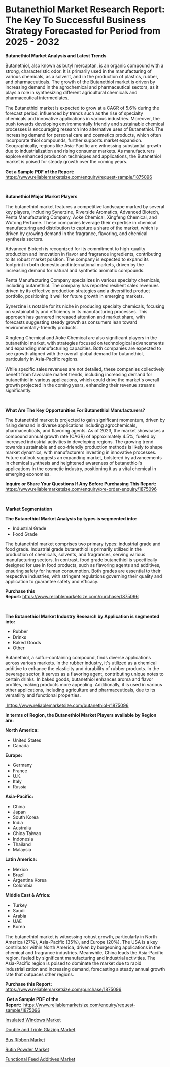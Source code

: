<p><h1>Butanethiol Market Research Report: The Key To Successful Business Strategy Forecasted for Period from 2025 - 2032</h1></p><p><strong>Butanethiol Market Analysis and Latest Trends</strong></p>
<p><p>Butanethiol, also known as butyl mercaptan, is an organic compound with a strong, characteristic odor. It is primarily used in the manufacturing of various chemicals, as a solvent, and in the production of plastics, rubber, and pharmaceuticals. The growth of the Butanethiol market is driven by increasing demand in the agrochemical and pharmaceutical sectors, as it plays a role in synthesizing different agricultural chemicals and pharmaceutical intermediates.</p><p>The Butanethiol market is expected to grow at a CAGR of 5.6% during the forecast period, influenced by trends such as the rise of specialty chemicals and innovative applications in various industries. Moreover, the push towards developing environmentally friendly and sustainable chemical processes is encouraging research into alternative uses of Butanethiol. The increasing demand for personal care and cosmetics products, which often incorporate thiol compounds, further supports market expansion. Geographically, regions like Asia-Pacific are witnessing substantial growth due to industrialization and rising consumer markets. As manufacturers explore enhanced production techniques and applications, the Butanethiol market is poised for steady growth over the coming years.</p></p>
<p><strong>Get a Sample PDF of the Report:&nbsp;</strong> <a href="https://www.reliablemarketsize.com/enquiry/request-sample/1875096?utm_campaign=2034&utm_medium=2&utm_source=Github&utm_content=ia&utm_term=02042025&utm_id=butanethiol">https://www.reliablemarketsize.com/enquiry/request-sample/1875096</a></p>
<p>&nbsp;</p>
<p><strong>Butanethiol Major Market Players</strong></p>
<p><p>The butanethiol market features a competitive landscape marked by several key players, including Synerzine, Riverside Aromatics, Advanced Biotech, Penta Manufacturing Company, Aoke Chemical, Xingfeng Chemical, and Wutong Perfume. These companies leverage their expertise in chemical manufacturing and distribution to capture a share of the market, which is driven by growing demand in the fragrance, flavoring, and chemical synthesis sectors.</p><p>Advanced Biotech is recognized for its commitment to high-quality production and innovation in flavor and fragrance ingredients, contributing to its robust market position. The company is expected to expand its footprint in both domestic and international markets, driven by the increasing demand for natural and synthetic aromatic compounds.</p><p>Penta Manufacturing Company specializes in various specialty chemicals, including butanethiol. The company has reported resilient sales revenues driven by its effective production strategies and a diversified product portfolio, positioning it well for future growth in emerging markets.</p><p>Synerzine is notable for its niche in producing specialty chemicals, focusing on sustainability and efficiency in its manufacturing processes. This approach has garnered increased attention and market share, with forecasts suggesting steady growth as consumers lean toward environmentally-friendly products.</p><p>Xingfeng Chemical and Aoke Chemical are also significant players in the butanethiol market, with strategies focused on technological advancements and expanding manufacturing capacities. Both companies are expected to see growth aligned with the overall global demand for butanethiol, particularly in Asia-Pacific regions.</p><p>While specific sales revenues are not detailed, these companies collectively benefit from favorable market trends, including increasing demand for butanethiol in various applications, which could drive the market's overall growth projected in the coming years, enhancing their revenue streams significantly.</p></p>
<p>&nbsp;</p>
<p><strong>What Are The Key Opportunities For Butanethiol Manufacturers?</strong></p>
<p><p>The butanethiol market is projected to gain significant momentum, driven by rising demand in diverse applications including agrochemicals, pharmaceuticals, and flavoring agents. As of 2023, the market showcases a compound annual growth rate (CAGR) of approximately 4.5%, fueled by increased industrial activities in developing regions. The growing trend towards sustainable and eco-friendly production methods is likely to shape market dynamics, with manufacturers investing in innovative processes. Future outlook suggests an expanding market, bolstered by advancements in chemical synthesis and heightened awareness of butanethiol's applications in the cosmetic industry, positioning it as a vital chemical in emerging economies.</p></p>
<p><strong>Inquire or Share Your Questions If Any Before Purchasing This Report:</strong> <a href="https://www.reliablemarketsize.com/enquiry/pre-order-enquiry/1875096?utm_campaign=2034&utm_medium=2&utm_source=Github&utm_content=ia&utm_term=02042025&utm_id=butanethiol">https://www.reliablemarketsize.com/enquiry/pre-order-enquiry/1875096</a></p>
<p>&nbsp;</p>
<p><strong>Market Segmentation</strong></p>
<p><strong>The Butanethiol Market Analysis by types is segmented into:</strong></p>
<p><ul><li>Industrial Grade</li><li>Food Grade</li></ul></p>
<p><p>The butanethiol market comprises two primary types: industrial grade and food grade. Industrial grade butanethiol is primarily utilized in the production of chemicals, solvents, and fragrances, serving various manufacturing sectors. In contrast, food grade butanethiol is specifically designed for use in food products, such as flavoring agents and additives, ensuring safety for human consumption. Both grades are essential to their respective industries, with stringent regulations governing their quality and application to guarantee safety and efficacy.</p></p>
<p><strong>Purchase this Report:&nbsp;</strong><a href="https://www.reliablemarketsize.com/purchase/1875096?utm_campaign=2034&utm_medium=2&utm_source=Github&utm_content=ia&utm_term=02042025&utm_id=butanethiol">https://www.reliablemarketsize.com/purchase/1875096</a></p>
<p>&nbsp;</p>
<p><strong>The Butanethiol Market Industry Research by Application is segmented into:</strong></p>
<p><ul><li>Rubber</li><li>Drinks</li><li>Baked Goods</li><li>Other</li></ul></p>
<p><p>Butanethiol, a sulfur-containing compound, finds diverse applications across various markets. In the rubber industry, it's utilized as a chemical additive to enhance the elasticity and durability of rubber products. In the beverage sector, it serves as a flavoring agent, contributing unique notes to certain drinks. In baked goods, butanethiol enhances aroma and flavor profiles, making products more appealing. Additionally, it is used in various other applications, including agriculture and pharmaceuticals, due to its versatility and functional properties.</p></p>
<p><a href="https://www.reliablemarketsize.com/butanethiol-r1875096?utm_campaign=2034&utm_medium=2&utm_source=Github&utm_content=ia&utm_term=02042025&utm_id=butanethiol">&nbsp;https://www.reliablemarketsize.com/butanethiol-r1875096</a></p>
<p><strong>In terms of Region, the Butanethiol Market Players available by Region are:</strong></p>
<p>
    <p> <strong> North America: </strong>
        <ul>
            <li>United States</li>
            <li>Canada</li>
        </ul>
        </p> 
    <p> <strong> Europe: </strong>
        <ul>
            <li>Germany</li>
            <li>France</li>
            <li>U.K.</li>
            <li>Italy</li>
            <li>Russia</li>
        </ul>
        </p> 
    <p> <strong> Asia-Pacific: </strong>
        <ul>
            <li>China</li>
            <li>Japan</li>
            <li>South Korea</li>
            <li>India</li>
            <li>Australia</li>
            <li>China Taiwan</li>
            <li>Indonesia</li>
            <li>Thailand</li>
            <li>Malaysia</li>
        </ul>
        </p> 
    <p> <strong> Latin America: </strong>
        <ul>
            <li>Mexico</li>
            <li>Brazil</li>
            <li>Argentina Korea</li>
            <li>Colombia</li>
        </ul>
        </p> 
    <p> <strong> Middle East & Africa: </strong>
        <ul>
            <li>Turkey</li>
            <li>Saudi</li>
            <li>Arabia</li>
            <li>UAE</li>
            <li>Korea</li>
        </ul>
    </p>
    </p>
<p><p>The butanethiol market is witnessing robust growth, particularly in North America (27%), Asia-Pacific (35%), and Europe (20%). The USA is a key contributor within North America, driven by burgeoning applications in the chemical and fragrance industries. Meanwhile, China leads the Asia-Pacific region, fueled by significant manufacturing and industrial activities. The Asia-Pacific region is poised to dominate the market due to rapid industrialization and increasing demand, forecasting a steady annual growth rate that outpaces other regions.</p></p>
<p><strong>Purchase this Report: </strong><a href="https://www.reliablemarketsize.com/purchase/1875096?utm_campaign=2034&utm_medium=2&utm_source=Github&utm_content=ia&utm_term=02042025&utm_id=butanethiol">https://www.reliablemarketsize.com/purchase/1875096</a></p>
<p>&nbsp;<strong>Get a Sample PDF of the Report:&nbsp;&nbsp;</strong><a href="https://www.reliablemarketsize.com/enquiry/request-sample/1875096?utm_campaign=2034&utm_medium=2&utm_source=Github&utm_content=ia&utm_term=02042025&utm_id=butanethiol">https://www.reliablemarketsize.com/enquiry/request-sample/1875096</a></p>
<p><strong></strong></p>
<p><p><a href="https://github.com/kielbledeni0/Market-Research-Report-List-1/blob/main/insulated-windows-market.md?utm_campaign=2034&utm_medium=2&utm_source=Github&utm_content=ia&utm_term=02042025&utm_id=butanethiol">Insulated Windows Market</a></p><p><a href="https://github.com/ernierintzfu/Market-Research-Report-List-1/blob/main/double-and-triple-glazing-market.md?utm_campaign=2034&utm_medium=2&utm_source=Github&utm_content=ia&utm_term=02042025&utm_id=butanethiol">Double and Triple Glazing Market</a></p><p><a href="https://github.com/grevecodeeol/Market-Research-Report-List-1/blob/main/bus-ribbon-market.md?utm_campaign=2034&utm_medium=2&utm_source=Github&utm_content=ia&utm_term=02042025&utm_id=butanethiol">Bus Ribbon Market</a></p><p><a href="https://github.com/janustabarf2/Market-Research-Report-List-1/blob/main/rutin-powder-market.md?utm_campaign=2034&utm_medium=2&utm_source=Github&utm_content=ia&utm_term=02042025&utm_id=butanethiol">Rutin Powder Market</a></p><p><a href="https://github.com/calizlewin2f/Market-Research-Report-List-1/blob/main/functional-feed-additives-market.md?utm_campaign=2034&utm_medium=2&utm_source=Github&utm_content=ia&utm_term=02042025&utm_id=butanethiol">Functional Feed Additives Market</a></p></p>
